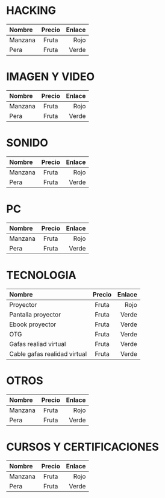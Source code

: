 
# HACKING

| Nombre  | Precio   | Enlace |
| :---    |  :----: |  ---: |
| Manzana | Fruta   | Rojo  |
| Pera    | Fruta   | Verde |

# IMAGEN Y VIDEO

| Nombre  | Precio   | Enlace |
| :---    |  :----: |  ---: |
| Manzana | Fruta   | Rojo  |
| Pera    | Fruta   | Verde |

# SONIDO

| Nombre  | Precio   | Enlace |
| :---    |  :----: |  ---: |
| Manzana | Fruta   | Rojo  |
| Pera    | Fruta   | Verde |

# PC

| Nombre  | Precio   | Enlace |
| :---    |  :----: |  ---: |
| Manzana | Fruta   | Rojo  |
| Pera    | Fruta   | Verde |

# TECNOLOGIA

| Nombre  | Precio   | Enlace |
| :---    |  :----: |  ---: |
| Proyector| Fruta   | Rojo  |
| Pantalla proyector   | Fruta   | Verde |
| Ebook proyector   | Fruta   | Verde |
| OTG  | Fruta   | Verde |
| Gafas realiad virtual   | Fruta   | Verde |
| Cable gafas realidad virtual | Fruta   | Verde |

# OTROS

| Nombre  | Precio   | Enlace |
| :---    |  :----: |  ---: |
| Manzana | Fruta   | Rojo  |
| Pera    | Fruta   | Verde |

# CURSOS Y CERTIFICACIONES

| Nombre  | Precio   | Enlace |
| :---    |  :----: |  ---: |
| Manzana | Fruta   | Rojo  |
| Pera    | Fruta   | Verde |
